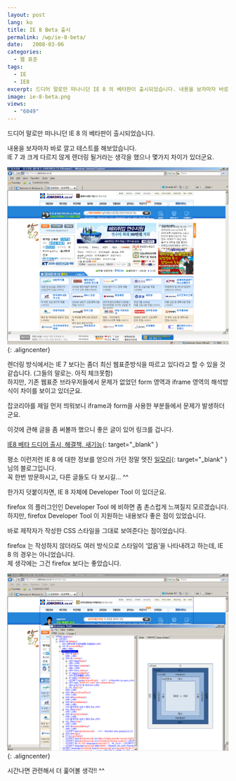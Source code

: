 ```yaml
---
layout: post
lang: ko
title: IE 8 Beta 출시
permalink: /wp/ie-8-beta/
date:   2008-03-06
categories:
  - 웹 표준
tags:
  - IE
  - IE8
excerpt: 드디어 말로만 떠나니던 IE 8 의 베타판이 출시되었습니다. 내용을 보자마자 바로 깔고 테스트를 해보았습니다. IE 7 과 크게 다르지 않게 렌더링 될거라는 생각을 했으나 몇가지 차이가 있더군요. 렌더링 방식에서는 IE 7 보다는 좀더 최신 웹표준방식을 따르고 있다라고 할 수 있을 것 같습니다. 하지만, 기존 웹표준 브라우저들에서 문제가 없었던 form 영역과 iframe 영역의 해석방식이 차이를 보이고 있더군요. 잡코리아를 제일 먼저 띄워보니 iframe과 form을 사용한 부분들에서 문제가 발생하더군요.[...]
image: ie-8-beta.png
views:
  - "6049"
---
```


드디어 말로만 떠나니던 IE 8 의 베타판이 출시되었습니다.
  
내용을 보자마자 바로 깔고 테스트를 해보았습니다.  
IE 7 과 크게 다르지 않게 렌더링 될거라는 생각을 했으나 몇가지 차이가 있더군요.

![IE8로 확인한 잡코리아](/assets/img/2008/ie8_jobkorea1.gif){: .aligncenter}

렌더링 방식에서는 IE 7 보다는 좀더 최신 웹표준방식을 따르고 있다라고 할 수 있을 것 같습니다. (그들의 말로는. 아직 체크못함)  
하지만, 기존 웹표준 브라우저들에서 문제가 없었던 form 영역과 iframe 영역의 해석방식이 차이를 보이고 있더군요.
  
잡코리아를 제일 먼저 띄워보니 iframe과 form을 사용한 부분들에서 문제가 발생하더군요.

이것에 관해 글을 좀 써볼까 했으니 좋은 글이 있어 링크를 겁니다.

[IE8 베타 드디어 출시, 해결책, 새기능](http://ilmol.com/wp/2008/03/06/371/){: target="_blank" }

평소 이런저런 IE 8 에 대한 정보를 얻으러 가던 정말 멋진 [일모리](http://ilmol.com){: target="_blank" }님의 블로그입니다.  
꼭 한번 방문하시고, 다른 글들도 다 보시길... ^^

한가지 덧붙이자면, IE 8 자체에 Developer Tool 이 있더군요.
  
firefox 의 플러그인인 Developer Tool 에 비하면 좀 촌스럽게 느껴질지 모르겠습니다.  
하지만, firefox Developer Tool 이 지원하는 내용보다 좋은 점이 있었습니다.
  
바로 제작자가 작성한 CSS 스타일을 그대로 보여준다는 점이었습니다.
  
firefox 는 작성하지 않더라도 여러 방식으로 스타일이 ‘없음’을 나타내려고 하는데, IE 8 의 경우는 아니었습니다.  
제 생각에는 그건 firefox 보다는 좋았습니다.

![IE8로 확인한 잡코리아와 개발자 툴](/assets/img/2008/ie8_jobkorea2.gif){: .aligncenter}

시간나면 관련해서 더 훑어볼 생각!! ^^